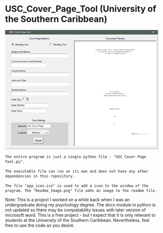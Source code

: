 # USC_Cover_Page_Tool (University of the Southern Caribbean)

![Cover_Image](https://github.com/Spartanlasergun/USC_Cover_Page_Tool/blob/main/Readme_Image.png)

```
The entire program is just a single python file - "USC Cover Page Tool.py". 

The executable file can run on its own and does not have any other dependencies in this repository.

The file "app_icon.ico" is used to add a icon to the window of the program. The "Readme_Image.png" file adds an image to the readme file.
```

Note: This is a project I worked on a while back when I was an undergraduate doing my psychology degree. The docx module in python is not updated so there may
be compatability issues with later version of microsoft word. This is a free project - but I expect that it is only relevant to students at the University of the 
Southern Caribbean. Nevertheless, feel free to use the code as you desire.

